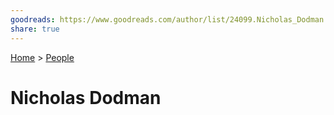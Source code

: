 ```yaml
---  
goodreads: https://www.goodreads.com/author/list/24099.Nicholas_Dodman  
share: true  
---  
```

[Home](../index.md) > [People](./index.md)  
# Nicholas Dodman  
